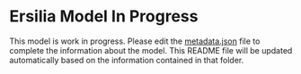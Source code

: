 # Ersilia Model In Progress

This model is work in progress. Please edit the [metadata.json](metadata.json) file to complete the information about the model. This README file will be updated automatically based on the information contained in that folder.
